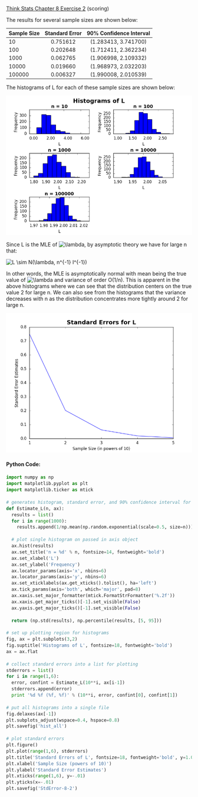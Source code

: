 [Think Stats Chapter 8 Exercise 2](http://greenteapress.com/thinkstats2/html/thinkstats2009.html#toc77) (scoring)

The results for several sample sizes are shown below:

| Sample Size | Standard Error | 90% Confidence Interval |
|-------------|:----------------:|:-------------------------:|
|10|0.751612 |(1.283413, 3.741700)|
|100|0.202648 |(1.712411, 2.362234)| 
|1000|0.062765 |(1.906998, 2.109332)| 
|10000|0.019660 |(1.968973, 2.032203)| 
|100000 |0.006327 |(1.990008, 2.010539)|

The histograms of L for each of these sample sizes are shown below:

![alt-text](https://github.com/a3huang/dsp/blob/master/img/hist_all.png)

Since L is the MLE of <img src="http://latex.codecogs.com/svg.latex?\lambda" title="\lambda" />, by asymptotic theory we have for large n that:

<img src="http://latex.codecogs.com/svg.latex?L&space;\sim&space;N(\lambda,&space;n^{-1}&space;I^{-1})" title="L \sim N(\lambda, n^{-1} I^{-1})" />

In other words, the MLE is asymptotically normal with mean being the true value of <img src="http://latex.codecogs.com/svg.latex?\lambda" title="\lambda" /> and variance of order O(1/n). This is apparent in the above histograms where we can see that the distribution centers on the true value 2 for large n. We can also see from the histograms that the variance decreases with n as the distribution concentrates more tightly around 2 for large n.

![alt-text](https://github.com/a3huang/dsp/blob/master/img/StdError-8-2.png)

#### Python Code:
```python
import numpy as np
import matplotlib.pyplot as plt
import matplotlib.ticker as mtick

# generates histogram, standard error, and 90% confidence interval for L        
def Estimate_L(n, ax):
  results = list()
  for i in range(1000):
    results.append(1/np.mean(np.random.exponential(scale=0.5, size=n)))

  # plot single histogram on passed in axis object                              
  ax.hist(results)
  ax.set_title('n = %d' % n, fontsize=14, fontweight='bold')
  ax.set_xlabel('L')
  ax.set_ylabel('Frequency')
  ax.locator_params(axis='x', nbins=6)
  ax.locator_params(axis='y', nbins=6)
  ax.set_xticklabels(ax.get_xticks().tolist(), ha='left')
  ax.tick_params(axis='both', which='major', pad=8)
  ax.xaxis.set_major_formatter(mtick.FormatStrFormatter('%.2f'))
  ax.xaxis.get_major_ticks()[-1].set_visible(False)
  ax.yaxis.get_major_ticks()[-1].set_visible(False)

  return (np.std(results), np.percentile(results, [5, 95]))

# set up plotting region for histograms                                         
fig, ax = plt.subplots(3,2)
fig.suptitle('Histograms of L', fontsize=18, fontweight='bold')
ax = ax.flat

# collect standard errors into a list for plotting                              
stderrors = list()
for i in range(1,6):
  error, confint = Estimate_L(10**i, ax[i-1])
  stderrors.append(error)
  print '%d %f (%f, %f)' % (10**i, error, confint[0], confint[1])

# put all histograms into a single file                                         
fig.delaxes(ax[-1])
plt.subplots_adjust(wspace=0.4, hspace=0.8)
plt.savefig('hist_all')

# plot standard errors
plt.figure()
plt.plot(range(1,6), stderrors)
plt.title('Standard Errors of L', fontsize=18, fontweight='bold', y=1.01)
plt.xlabel('Sample Size (powers of 10)')
plt.ylabel('Standard Error Estimates')
plt.xticks(range(1,6), y=-.01)
plt.yticks(x=-.01)
plt.savefig('StdError-8-2')
```
